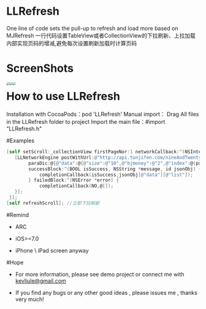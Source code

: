 # LLRefresh
One line of code sets the pull-up to refresh and load more based on MJRefresh
一行代码设置TableView或者CollectionView的下拉刷新、上拉加载
内部实现页码的增减,避免每次设置刷新加载时计算页码

# ScreenShots
<img src="https://github.com/kevll/LLRefresh/raw/master/screenshots/screenshots_1.jpg" style="zoom:50%;float:left;">

<img src="https://github.com/kevll/LLRefresh/raw/master/screenshots/screenshots_2.jpg" style="zoom:50%;float:left;">

<img src="https://github.com/kevll/LLRefresh/raw/master/screenshots/screenshots_3.jpg" style="zoom:50%;float:left;">

# How to use LLRefresh

Installation with CocoaPods：pod 'LLRefresh'
Manual import：
Drag All files in the LLRefresh folder to project
Import the main file：#import "LLRefresh.h"

#Examples
```objective-c
[self setScroll:_collectionView firstPageNor:1 networkCallback:^(NSInteger page, CompletionCallback completionCallback) {
   [LLNetworkEngine postWithUrl:@"http://api.tunjifen.com/nineAndTwentyBuy" 	  
    	paraDic:@{@"data":@{@"size":@"10",@"bjmoney":@"2",@"index":@(page)}} 
    	successBlock:^(BOOL isSuccess, NSString *message, id jsonObj) {
            completionCallback(isSuccess,jsonObj[@"data"][@"list"]);
        } failedBlock:^(NSError *error) {
            completionCallback(NO,@[]);
   }];
 }];
[self refreshScroll]; //立即下拉刷新
```
#Remind
- ARC

- iOS>=7.0
- iPhone \ iPad screen anyway

#Hope
- For more information, please see demo project or connect me with kevliule@gmail.com



- If you find any bugs or any other good ideas , please issues me , thanks very much!
